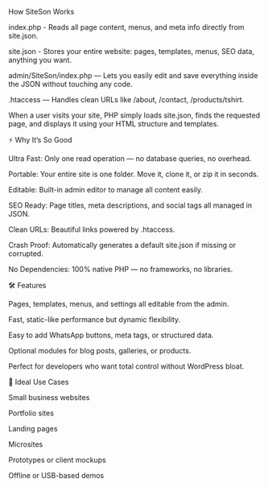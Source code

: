 How SiteSon Works

index.php - Reads all page content, menus, and meta info directly from site.json.

site.json - Stores your entire website: pages, templates, menus, SEO data, anything you want.

admin/SiteSon/index.php — Lets you easily edit and save everything inside the JSON without touching any code.

.htaccess — Handles clean URLs like /about, /contact, /products/tshirt.

When a user visits your site, PHP simply loads site.json, finds the requested page, and displays it using your HTML structure and templates.

⚡ Why It’s So Good

Ultra Fast: Only one read operation — no database queries, no overhead.

Portable: Your entire site is one folder. Move it, clone it, or zip it in seconds.

Editable: Built-in admin editor to manage all content easily.

SEO Ready: Page titles, meta descriptions, and social tags all managed in JSON.

Clean URLs: Beautiful links powered by .htaccess.

Crash Proof: Automatically generates a default site.json if missing or corrupted.

No Dependencies: 100% native PHP — no frameworks, no libraries.

🛠️ Features

Pages, templates, menus, and settings all editable from the admin.

Fast, static-like performance but dynamic flexibility.

Easy to add WhatsApp buttons, meta tags, or structured data.

Optional modules for blog posts, galleries, or products.

Perfect for developers who want total control without WordPress bloat.

💼 Ideal Use Cases

Small business websites

Portfolio sites

Landing pages

Microsites

Prototypes or client mockups

Offline or USB-based demos
